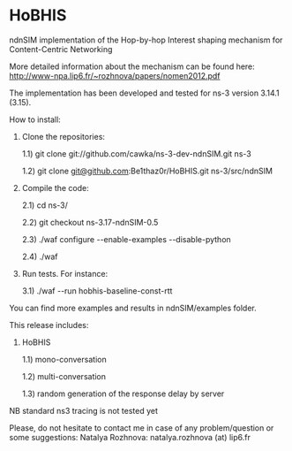 HoBHIS
======

ndnSIM implementation of the Hop-by-hop Interest shaping mechanism for Content-Centric Networking

More detailed information about the mechanism can be found here:
http://www-npa.lip6.fr/~rozhnova/papers/nomen2012.pdf

The implementation has been developed and tested for ns-3 version 3.14.1 (3.15).

How to install:

1) Clone the repositories:

	1.1) git clone git://github.com/cawka/ns-3-dev-ndnSIM.git ns-3

	1.2) git clone git@github.com:Be1thaz0r/HoBHIS.git ns-3/src/ndnSIM

2) Compile the code:

	2.1) cd ns-3/

	2.2) git checkout ns-3.17-ndnSIM-0.5

	2.3) ./waf configure --enable-examples --disable-python

	2.4) ./waf

3) Run tests. For instance:

	3.1) ./waf --run hobhis-baseline-const-rtt

You can find more examples and results in ndnSIM/examples folder.

This release includes:

1) HoBHIS

	1.1) mono-conversation

	1.2) multi-conversation

	1.3) random generation of the response delay by server

NB standard ns3 tracing is not tested yet

Please, do not hesitate to contact me in case of any problem/question or some suggestions: Natalya Rozhnova: natalya.rozhnova (at) lip6.fr
